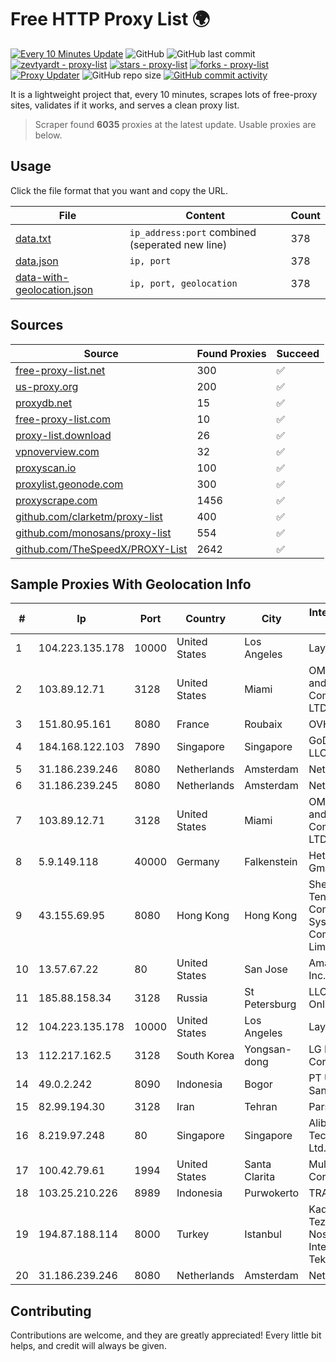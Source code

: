 
# Free HTTP Proxy List 🌍

[![Every 10 Minutes Update](https://github.com/mertguvencli/http-proxy-list/actions/workflows/main.yml/badge.svg?branch=main)](https://github.com/mertguvencli/http-proxy-list/actions/workflows/main.yml)
![GitHub](https://img.shields.io/github/license/mertguvencli/http-proxy-list)
![GitHub last commit](https://img.shields.io/github/last-commit/mertguvencli/http-proxy-list)
[![zevtyardt - proxy-list](https://img.shields.io/static/v1?label=zevtyardt&message=proxy-list&color=blue&logo=github)](https://github.com/zevtyardt/proxy-list "Go to GitHub repo")
[![stars - proxy-list](https://img.shields.io/github/stars/zevtyardt/proxy-list?style=social)](https://github.com/zevtyardt/proxy-list)
[![forks - proxy-list](https://img.shields.io/github/forks/zevtyardt/proxy-list?style=social)](https://github.com/zevtyardt/proxy-list)
[![Proxy Updater](https://github.com/zevtyardt/proxy-list/workflows/Proxy%20Updater/badge.svg)](https://github.com/zevtyardt/proxy-list/actions?query=workflow:"Proxy+Updater")
![GitHub repo size](https://img.shields.io/github/repo-size/zevtyardt/proxy-list)
[![GitHub commit activity](https://img.shields.io/github/commit-activity/m/zevtyardt/proxy-list?logo=commits)](https://github.com/zevtyardt/proxy-list/commits/main)

It is a lightweight project that, every 10 minutes, scrapes lots of free-proxy sites, validates if it works, and serves a clean proxy list.

> Scraper found **6035** proxies at the latest update. Usable proxies are below.

## Usage

Click the file format that you want and copy the URL.

|File|Content|Count|
|----|-------|-----|
|[data.txt](https://raw.githubusercontent.com/mertguvencli/http-proxy-list/main/proxy-list/data.txt)|`ip_address:port` combined (seperated new line)|378|
|[data.json](https://raw.githubusercontent.com/mertguvencli/http-proxy-list/main/proxy-list/data.json)|`ip, port`|378|
|[data-with-geolocation.json](https://raw.githubusercontent.com/mertguvencli/http-proxy-list/main/proxy-list/data-with-geolocation.json)|`ip, port, geolocation`|378|

## Sources

|Source|Found Proxies|Succeed|
|------|-------------|-------|
|[free-proxy-list.net](https://free-proxy-list.net)|300|✅|
|[us-proxy.org](https://www.us-proxy.org)|200|✅|
|[proxydb.net](http://proxydb.net)|15|✅|
|[free-proxy-list.com](https://free-proxy-list.com/?page=&port=&type%5B%5D=http&type%5B%5D=https&up_time=0&search=Search)|10|✅|
|[proxy-list.download](https://www.proxy-list.download/HTTP)|26|✅|
|[vpnoverview.com](https://vpnoverview.com/privacy/anonymous-browsing/free-proxy-servers)|32|✅|
|[proxyscan.io](https://www.proxyscan.io)|100|✅|
|[proxylist.geonode.com](https://proxylist.geonode.com/api/proxy-list?limit=300&page=1&sort_by=lastChecked&sort_type=desc&protocols=http,https)|300|✅|
|[proxyscrape.com](https://api.proxyscrape.com/v2/?request=displayproxies&protocol=http&timeout=10000&country=all&ssl=all&anonymity=all)|1456|✅|
|[github.com/clarketm/proxy-list](https://raw.githubusercontent.com/clarketm/proxy-list/master/proxy-list-raw.txt)|400|✅|
|[github.com/monosans/proxy-list](https://raw.githubusercontent.com/monosans/proxy-list/main/proxies/http.txt)|554|✅|
|[github.com/TheSpeedX/PROXY-List](https://raw.githubusercontent.com/TheSpeedX/PROXY-List/master/http.txt)|2642|✅|


## Sample Proxies With Geolocation Info

|#|Ip|Port|Country|City|Internet Service Provider|
|-|--|----|-------|----|-------------------------|
|1|104.223.135.178|10000|United States|Los Angeles|LayerHost|
|2|103.89.12.71|3128|United States|Miami|OMC Computers and Communications LTD|
|3|151.80.95.161|8080|France|Roubaix|OVH SAS|
|4|184.168.122.103|7890|Singapore|Singapore|GoDaddy.com, LLC|
|5|31.186.239.246|8080|Netherlands|Amsterdam|NetSkope Inc|
|6|31.186.239.245|8080|Netherlands|Amsterdam|NetSkope Inc|
|7|103.89.12.71|3128|United States|Miami|OMC Computers and Communications LTD|
|8|5.9.149.118|40000|Germany|Falkenstein|Hetzner Online GmbH|
|9|43.155.69.95|8080|Hong Kong|Hong Kong|Shenzhen Tencent Computer Systems Company Limited|
|10|13.57.67.22|80|United States|San Jose|Amazon.com, Inc.|
|11|185.88.158.34|3128|Russia|St Petersburg|LLC Country Online|
|12|104.223.135.178|10000|United States|Los Angeles|LayerHost|
|13|112.217.162.5|3128|South Korea|Yongsan-dong|LG DACOM Corporation|
|14|49.0.2.242|8090|Indonesia|Bogor|PT Usaha Adi Sanggoro|
|15|82.99.194.30|3128|Iran|Tehran|ParsOnline Co.|
|16|8.219.97.248|80|Singapore|Singapore|Alibaba (US) Technology Co., Ltd.|
|17|100.42.79.61|1994|United States|Santa Clarita|Multacom Corporation|
|18|103.25.210.226|8989|Indonesia|Purwokerto|TRANSDATA|
|19|194.87.188.114|8000|Turkey|Istanbul|Kadir Huseyin Tezcan Nosspeed Internet Teknolojileri|
|20|31.186.239.246|8080|Netherlands|Amsterdam|NetSkope Inc|



## Contributing

Contributions are welcome, and they are greatly appreciated! Every
little bit helps, and credit will always be given.

